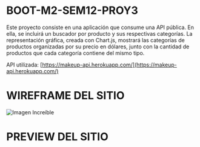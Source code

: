 # BOOT-M2-SEM12-PROY3

Este proyecto consiste en una aplicación que consume una API pública. En ella, se incluirá un 
buscador por producto y sus respectivas categorías. La representación gráfica, creada con Chart.js, mostrará 
las categorías de productos organizadas por su precio en dólares, junto con la cantidad de productos 
que cada categoría contiene del mismo tipo.

API utilizada: [https://makeup-api.herokuapp.com/](https://makeup-api.herokuapp.com/)


# WIREFRAME DEL SITIO
![Imagen Increíble](ruta/a/la/imagen.jpg)


# PREVIEW DEL SITIO
